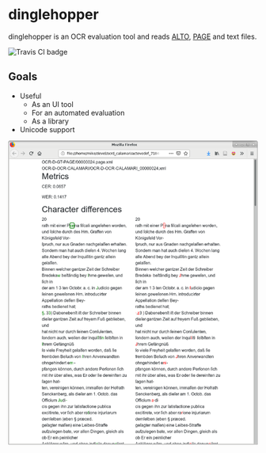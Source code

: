 dinglehopper
============

dinglehopper is an OCR evaluation tool and reads [ALTO](https://github.com/altoxml), [PAGE](https://github.com/PRImA-Research-Lab/PAGE-XML) and text files.

![Travis CI badge](https://api.travis-ci.org/qurator-spk/dinglehopper.svg?branch=master)

Goals
-----
* Useful
  * As an UI tool
  * For an automated evaluation
  * As a library
* Unicode support

![dinglehopper displaying metrics and character differences](.screenshots/dinglehopper.png?raw=true)
